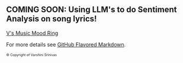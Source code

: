 ## COMING SOON: Using LLM's to do Sentiment Analysis on song lyrics! 

<nav>
<a href="mood_ring.html">V's Music Mood Ring</a>
</nav>


For more details see [GitHub Flavored Markdown](https://guides.github.com/features/mastering-markdown/).


<p style="font-size:9px"> © Copyright of Varshini Srinivas </p>
